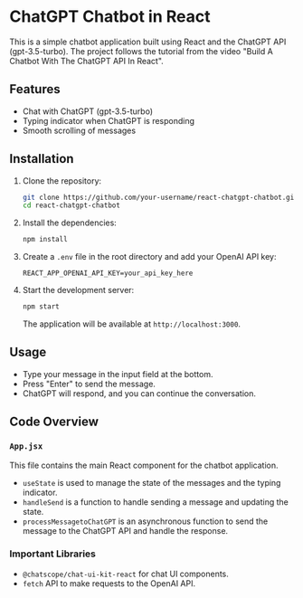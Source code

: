# ChatGPT Chatbot in React

This is a simple chatbot application built using React and the ChatGPT API (gpt-3.5-turbo). The project follows the tutorial from the video "Build A Chatbot With The ChatGPT API In React".

## Features

- Chat with ChatGPT (gpt-3.5-turbo)
- Typing indicator when ChatGPT is responding
- Smooth scrolling of messages

## Installation

1. Clone the repository:

    ```bash
    git clone https://github.com/your-username/react-chatgpt-chatbot.git
    cd react-chatgpt-chatbot
    ```

2. Install the dependencies:

    ```bash
    npm install
    ```

3. Create a `.env` file in the root directory and add your OpenAI API key:

    ```env
    REACT_APP_OPENAI_API_KEY=your_api_key_here
    ```

4. Start the development server:

    ```bash
    npm start
    ```

    The application will be available at `http://localhost:3000`.

## Usage

- Type your message in the input field at the bottom.
- Press "Enter" to send the message.
- ChatGPT will respond, and you can continue the conversation.

## Code Overview

### `App.jsx`

This file contains the main React component for the chatbot application.

- `useState` is used to manage the state of the messages and the typing indicator.
- `handleSend` is a function to handle sending a message and updating the state.
- `processMessagetoChatGPT` is an asynchronous function to send the message to the ChatGPT API and handle the response.

### Important Libraries

- `@chatscope/chat-ui-kit-react` for chat UI components.
- `fetch` API to make requests to the OpenAI API.
